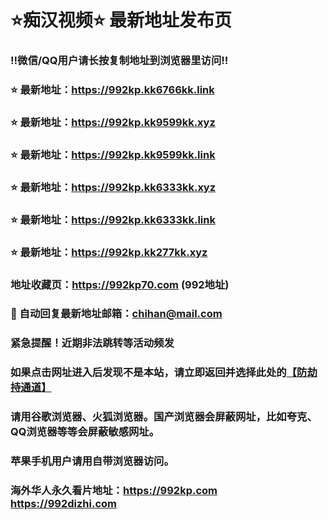 # ⭐️痴汉视频⭐️ 最新地址发布页

### ‼️微信/QQ用户请长按复制地址到浏览器里访问‼️

### ⭐️ 最新地址：https://992kp.kk6766kk.link

### ⭐️ 最新地址：https://992kp.kk9599kk.xyz

### ⭐️ 最新地址：https://992kp.kk9599kk.link

### ⭐️ 最新地址：https://992kp.kk6333kk.xyz

### ⭐️ 最新地址：https://992kp.kk6333kk.link

### ⭐️ 最新地址：https://992kp.kk277kk.xyz



### 地址收藏页：https://992kp70.com (992地址)
### 📧 自动回复最新地址邮箱：chihan@mail.com
### 紧急提醒！近期非法跳转等活动频发
### 如果点击网址进入后发现不是本站，请立即返回并选择此处的[【防劫持通道】](https://23.224.130.222:7583)
### 请用谷歌浏览器、火狐浏览器。国产浏览器会屏蔽网址，比如夸克、QQ浏览器等等会屏蔽敏感网址。
### 苹果手机用户请用自带浏览器访问。
### 海外华人永久看片地址：https://992kp.com  https://992dizhi.com
